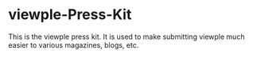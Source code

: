 # viewple-Press-Kit
This is the viewple press kit. It is used to make submitting viewple much easier to various magazines, blogs, etc. 
